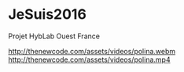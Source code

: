 # JeSuis2016
Projet HybLab Ouest France

http://thenewcode.com/assets/videos/polina.webm
http://thenewcode.com/assets/videos/polina.mp4
